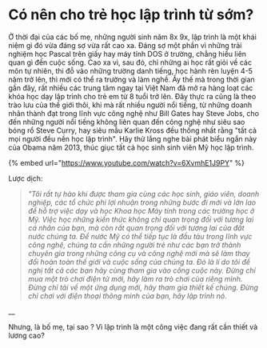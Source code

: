 # Có nên cho trẻ học lập trình từ sớm?

Ở thời đại của các bố mẹ, những người sinh năm 8x 9x, lập trình là một khái niệm gì đó vừa đáng sợ vừa rất cao xa. Đáng sợ một phần vì những trải nghiệm học Pascal trên giấy hay máy tính DOS ở trường, chẳng hiểu liên quan gì đến cuộc sống. Cao xa vì, sau đó, chỉ những ai học rất giỏi về các môn tự nhiên, thi đỗ vào những trường danh tiếng, học hành rèn luyện 4-5 năm trở lên, thì mới có thể ra trường và làm nghề. Ấy thế mà trong thời gian gần đây, rất nhiều các trung tâm ngay tại Việt Nam đã mở ra hàng loạt các khóa học dạy lập trình cho trẻ em từ 8 tuổi trở lên. Đây thực ra cũng là theo trào lưu của thế giới thôi, khi mà rất nhiều người nổi tiếng, từ những doanh nhân thành đạt trong lĩnh vực công nghệ như Bill Gates hay Steve Jobs, cho đến những người nổi tiếng không liên quan đến công nghệ như siêu sao bóng rổ Steve Curry, hay siêu mẫu  Karlie Kross đều thống nhất rằng "tất cả mọi người đều nền học lập trình". Hãy thử lắng nghe bài phát biểu ngắn này của Obama năm 2013, thúc giục tất cả học sinh sinh viên Mỹ học lập trình.

{% embed url="https://www.youtube.com/watch?v=6XvmhE1J9PY" %}

Lược dịch: 

> _"Tôi rất tự hào khi được tham gia cùng các học sinh, giáo viên, doanh nghiệp, các tổ chức phi lợi nhuận trong những bước đi mới và lớn lao để hỗ trợ việc dạy và học Khoa học Máy tính trong các trường học ở Mỹ. Việc học những kiến thức không chỉ quan trọng đối với tương lai cá nhân của bạn, mà còn rất quan trọng đối với tương lai của đất nước chúng ta. Để nước Mỹ có thể tiếp tục là đầu tàu trong lĩnh vực công nghệ, chúng ta cần những người trẻ như các bạn trở thành chuyên gia trong những công cụ và công nghệ mới mà sẽ làm thay đổi hoàn toàn thế giới và cuộc sống của chúng ta. Đó là lí do tôi đề nghị tất cả các bạn hãy cùng tham gia vào công cuộc này. Đừng chỉ mua một trò chơi điện tử mới, hãy làm ra trò chơi của riêng mình. Đừng chỉ tải về một ứng dụng mới, hãy tham gia thiết kế chúng. Đừng chỉ chơi với điện thoại thông minh của bạn, hãy lập trình nó._

\_\_



Nhưng, là bố mẹ, tại sao ? Vì lập trình là một công việc đang rất cần thiết và lương cao?

